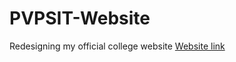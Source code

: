 # PVPSIT-Website
Redesigning my official college website
[Website link](https://advaithparimisetti.github.io/PVPSIT-Website/index.html)
